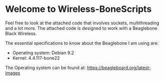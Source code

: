 # Welcome to Wireless-BoneScripts

Feel free to look at the attached code that involves sockets, multithreading and a lot more.
The attached code is designed to work with a Beaglebone Black Wireless.

The essential specifications to know about the Beaglebone I am using are:
- Operating system: Debian 9.2
- Kernel: 4.4.117-bone22

The Operating system can be found at:
https://beagleboard.org/latest-images
